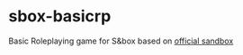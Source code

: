 # sbox-basicrp

 Basic Roleplaying game for S&box based on [official sandbox](https://github.com/Facepunch/sandbox)
 
